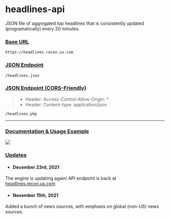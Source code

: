 # headlines-api

JSON file of aggregated top headlines that is consistently updated (programatically) every 20 minutes. 

### <ins>__Base URL__</ins>
`https://headlines.recon.us.com`

### <ins>__JSON Endpoint__</ins>
`/headlines.json`

### <ins>__JSON Endpoint (CORS-Friendly)__</ins>
> + Header: Access-Control-Allow-Origin: *
> + Header: Content-type: application/json

`/headlines.php`

---
### [<ins>__Documentation & Usage Example__</ins>](https://headlines.recon.us.com)

![](https://i.ibb.co/yq2Q7Vd/ezgif-6-46b4d3dfbf3c.gif)

### <ins>Updates</ins>

- #### December 23rd, 2021 
The engine is updating again! 
API endpoint is back at [headlines.recon.us.com](https://headlines.recon.us.com/headlines.json)

- #### November 15th, 2021 
Added a bunch of news sources, with emphasis on global (non-US) news sources.
